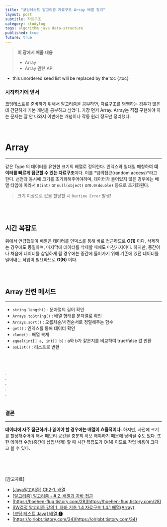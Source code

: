 ```yaml
---
title: "코딩테스트 알고리즘 자료구조 Array 배열 정리"
layout: post
subtitle: 자료구조
category: studylog
tags: algorithm java data-structure
published: true
future: true
---
```


> **이 장에서 배울 내용**
>
> * Array 
> * Array 관련 API

<!--more-->

* this unordered seed list will be replaced by the toc
{:toc}

### 시작하기에 앞서
코딩테스트를 준비하기 위해서 알고리즘을 공부하면, 자료구조를 병행하는 경우가 많은데 간단하게 기본 개념을 공부하고 싶었다. 가장 먼저 Array.
Array는 직접 구현해야 하는 문제는 잘 안 나와서 이번에는 개념이나 작동 원리 정도만 정리했다.
<br/>
<br/>
<br/>

# Array
***
같은 Type 의 데이터를 유한한 크기의 배열로 정의한다. 인덱스와 일대일 매칭하여 **데이터를 빠르게 접근할 수 있는 자료구조**이다. 이를 *임의접근(random access)*라고 한다.
선언과 동시에 크기를 초기화해주어야하며, 데이터가 들어있지 않은 경우에는 배열 타입에 따라서 `0(int)` or `null(object)` or`0.0(double)` 등으로 초기화된다. 

> 크기 이상으로 값을 할당할 시 `Runtime Error` 발생!

<br/>
<br/>

## 시간 복잡도
위에서 언급했듯이 배열은 데이터를 인덱스를 통해 바로 접근하므로 **O(1)** 이다. 삭제하는 경우에도 동일하며, 마지막에 데이터를 삭제할 때에도 마찬가지이다. 하지만, 중간이나 처음에 데이터를 삽입하게 될 경우에는 중간에 들어가기 위해 기존에 있던 데이터를 밀어내는 작업이 필요하므로 **O(N)** 이다.

<br/>
<br/>


## Array 관련 메서드
***
- `string.length()` : 문자열의 길이 확인
- `Arrays.toString()` : 배열 형태를 문자열로 확인
- `Arrays.sort()` : 오름차순/사전순서로 정렬해주는 함수
- `get()` : 인덱스를 통해 데이터 확인
- `clone()` : 배열 복제
- `equal(int[] a, int[] b)` : a와 b가 같은지를 비교하여 true/false 값 반환
- `asList()` : 리스트로 변환

<br/>
<br/>
<br/>
.<br/>
.<br/>
.<br/>
.<br/>
.<br/>
<br/>
  
### 결론
***
**데이터에 자주 접근하거나 읽어야 할 경우에는 배열이 효율적이다.** 하지만, 사전에 크기를 할당해주어야 해서 메모리 공간을 충분히 확보 해야하기 때문에 낭비될 수도 있다. 또한 데이터 수정(중간에 삽입/삭제) 할 때 시간 복잡도가 O(N) 이므로 작업 비용이 크다고 볼 수 있다.<br/>

<br/>
<br/>
<br/>

[참고자료]<br/>  
* [[Java알고리즘] Ch2-1. 배열](https://velog.io/@yseonjin/%EC%95%8C%EA%B3%A0%EB%A6%AC%EC%A6%98-Ch2-1.-%EB%B0%B0%EC%97%B4)
* [[알고리즘] 알고리즘 - # 2. 배열과 자바 접근](https://coffeebaralog.tistory.com/19)
* [https://hoehen-flug.tistory.com/28](https://hoehen-flug.tistory.com/28)
* [ SW검정 알고리즘 강의 1. 자바 기초 1.4 자료구조 1.4.1 배열(Array)](https://wikidocs.net/120876)
* [[코딩 테스트 Java] 배열 ❶](https://goldenrabbit.co.kr/2024/02/27/%EC%BD%94%EB%94%A9-%ED%85%8C%EC%8A%A4%ED%8A%B8-java-%EB%B0%B0%EC%97%B4-%E2%9D%B6/)
* [https://olrlobt.tistory.com/34](https://olrlobt.tistory.com/34)